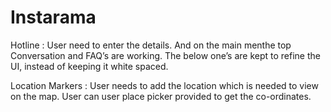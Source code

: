 # Instarama
Hotline : User need to enter the details. And on the main menthe top Conversation and FAQ’s are working. The below one’s are kept to refine the UI, instead of keeping it white spaced.

Location Markers : User needs to add the location which is needed to view on the map. User can user place picker provided to get the co-ordinates.